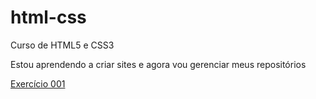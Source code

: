 # html-css
Curso de HTML5 e CSS3

Estou aprendendo a criar sites e agora vou gerenciar meus repositórios

<a href="https://guikauan3527.github.io/html-css/exercícios/ex001/index.html">Exercício 001</a>
